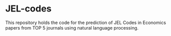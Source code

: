 # JEL-codes
This repository holds the code for the prediction of JEL Codes in Economics papers from TOP 5 journals using natural language processing.
